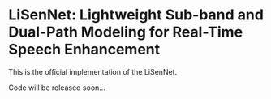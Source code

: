 # LiSenNet: Lightweight Sub-band and Dual-Path Modeling for Real-Time Speech Enhancement

This is the official implementation of the LiSenNet.

Code will be released soon...

